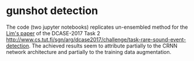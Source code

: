 # gunshot detection
The code (two jupyter notebooks) replicates un-ensembled method for the [Lim's paper](http://www.cs.tut.fi/sgn/arg/dcase2017/documents/challenge_technical_reports/DCASE2017_Lim_204.pdf) of the DCASE-2017 Task 2 http://www.cs.tut.fi/sgn/arg/dcase2017/challenge/task-rare-sound-event-detection. The achieved results seem to attribute partially to the CRNN network architecture and partially to the training data augmentation. 
